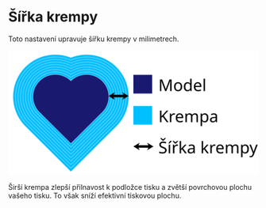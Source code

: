 Šířka krempy
====
Toto nastavení upravuje šířku krempy v milimetrech.

![Rozměry krempy](../images/brim_width_cs.svg)

Širší krempa zlepší přilnavost k podložce tisku a zvětší povrchovou plochu vašeho tisku. To však sníží efektivní tiskovou plochu.
